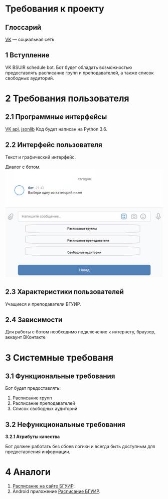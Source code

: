 
# Требования к проекту
## Глоссарий
[VK](http://vk.com) — социальная сеть
## 1 Вступление

VK BSUIR schedule bot. Бот будет обладать возможностью предоставлять расписание групп и преподавателей, а также список свободных аудиторий.
# 2 Требования пользователя 
## 2.1 Программные интерфейсы
[VK api](https://pypi.org/project/vk-api/), [jsonlib](https://docs.python.org/3/library/json.html) Код будет написан на Python 3.6. 
## 2.2 Интерфейс пользователя
Текст и графический интерфейс. 

Диалог с ботом.
![GitHub Logo](/Mockups/UI.jpg)

## 2.3 Характеристики пользователей
Учащиеся и преподаватели БГУИР.
## 2.4 Зависимости
Для работы с ботом необходимо подключение к интернету, браузер, аккаунт ВКонтакте
# 3 Системные требованя
## 3.1 Функциональные требования
Бот будет предоставлять:
1. Расписание групп
2. Расписание преподавателей
3. Список свободных аудиторий

## 3.2 Нефункциональные требования
**3.2.1 Атрибуты качества**

Бот должен работать без сбоев логики и всегда быть доступным для предоставления информации.

# 4 Аналоги
1. [Расписание на сайте БГУИР](https://iis.bsuir.by/schedule).
2. Android приложение [Расписание БГУИР](https://play.google.com/store/apps/details?id=com.bakan.universchedule&hl=ru).
